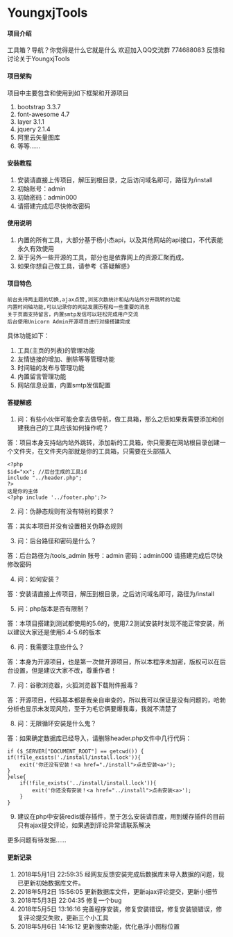 # YoungxjTools

#### 项目介绍
工具箱？导航？你觉得是什么它就是什么
欢迎加入QQ交流群 774688083 反馈和讨论关于YoungxjTools

#### 项目架构

项目中主要包含和使用到如下框架和开源项目
1. bootstrap 3.3.7
2. font-awesome 4.7
3. layer 3.1.1
4. jquery 2.1.4
5. 阿里云矢量图库
6. 等等……


#### 安装教程

1. 安装请直接上传项目，解压到根目录，之后访问域名即可，路径为/install
2. 初始账号：admin
3. 初始密码：admin000
4. 请搭建完成后尽快修改密码

#### 使用说明

1. 内置的所有工具，大部分基于杨小杰api，以及其他网站的api接口，不代表能永久有效使用
2. 至于另外一些开源的工具，部分也是依靠网上的资源汇聚而成。
3. 如果你想自己做工具，请参考《答疑解惑》

#### 项目特色

	前台支持两主题的切换,ajax点赞,浏览次数统计和站内站外分开跳转的功能
	内置时间轴功能,可以记录你的网站发展历程和一些重要的消息
	关于页面支持留言，内置smtp发信可以轻松完成用户交流
	后台使用Unicorn Admin开源项目进行对接搭建完成
具体功能如下：
1. 工具(主页的列表)的管理功能
2. 友情链接的增加、删除等等管理功能
3. 时间轴的发布与管理功能
4. 内置留言管理功能
5. 网站信息设置，内置smtp发信配置


#### 答疑解惑

1. 问：有些小伙伴可能会拿去做导航，做工具箱，那么之后如果我需要添加和创建我自己的工具应该如何操作呢？

答：项目本身支持站内站外跳转，添加新的工具箱，你只需要在网站根目录创建一个文件夹，在文件夹内部就是你的工具箱，只需要在头部插入

	<?php
	$id="xx"; //后台生成的工具id
	include "../header.php";
	?>
	这是你的主体
	<?php include '../footer.php';?>

2. 问：伪静态规则有没有特别的要求？

答：其实本项目并没有设置相关伪静态规则

3. 问：后台路径和密码是什么？

答：后台路径为/tools_admin    账号：admin    密码：admin000
请搭建完成后尽快修改密码

4. 问：如何安装？

答：安装请直接上传项目，解压到根目录，之后访问域名即可，路径为/install

5. 问：php版本是否有限制？

答：本项目搭建到测试都使用的5.6的，使用7.2测试安装时发现不能正常安装，所以建议大家还是使用5.4-5.6的版本

6. 问：我需要注意些什么？

答：本身为开源项目，也是第一次做开源项目，所以本程序未加密，版权可以在后台设置，但是建议大家不改，尊重作者！

7. 问：谷歌浏览器，火狐浏览器下载附件报毒？

答：开源项目，代码基本都是我亲自审查的，所以我可以保证是没有问题的，哈勃分析也显示未发现风险，至于为毛它俩要爆我毒，我就不清楚了

8. 问：无限循环安装是什么鬼？

答：如果确定数据库已经导入，请删除header.php文件中几行代码：

	if ($_SERVER["DOCUMENT_ROOT"] == getcwd()) {
	if(!file_exists('./install/install.lock')){
		exit('你还没有安装！<a href="./install">点击安装<a>');
	}
	}else{
		if(!file_exists('../install/install.lock')){
			exit('你还没有安装！<a href="../install">点击安装<a>');
		}
	}

9. 建议在php中安装redis缓存插件，至于怎么安装请百度，用到缓存插件的目前只有ajax提交评论，如果遇到评论异常请联系解决

更多问题有待发掘……


#### 更新记录

1. 2018年5月1日 22:59:35 经网友反馈安装完成后数据库未导入数据的问题，现已更新初始数据库文件。
2. 2018年5月2日 15:56:05 更新数据库文件，更新ajax评论提交，更新小细节
3. 2018年5月3日 22:04:35 修复一个bug
4. 2018年5月5日 13:16:16 完善程序安装，修复安装错误，修复安装锁错误，修复评论提交失败，更新三个小工具
5. 2018年5月6日 14:16:12 更新搜索功能，优化悬浮小图标位置